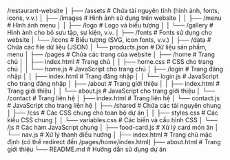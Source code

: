 /restaurant-website
│
├── /assets                # Chứa tài nguyên tĩnh (hình ảnh, fonts, icons, v.v.)
│   ├── /images            # Hình ảnh sử dụng trên website
│   │   ├── /menu          # Hình ảnh menu
│   │   ├── /logo          # Logo và biểu tượng
│   │   └── /gallery       # Hình ảnh cho bộ sưu tập, sự kiện, v.v.
│   ├── /fonts             # Fonts sử dụng cho website
│   └── /icons             # Biểu tượng (SVG, icon fonts, v.v.)
│
├── /data                  # Chứa các file dữ liệu (JSON)
│   └── products.json      # Dữ liệu sản phẩm, menu
│
├── /pages                 # Chứa các trang của website
│   ├── /home              # Trang chủ
│   │   ├── index.html     # Trang chủ
│   │   ├── home.css       # CSS cho trang chủ
│   │   └── home.js        # JavaScript cho trang chủ
│   ├── /login             # Trang đăng nhập
│   │   ├── index.html     # Trang đăng nhập
│   │   └── login.js       # JavaScript cho trang đăng nhập
│   ├── /about             # Trang giới thiệu
│   │   ├── index.html     # Trang giới thiệu
│   │   └── about.js       # JavaScript cho trang giới thiệu
│   └── /contact           # Trang liên hệ
│       ├── index.html     # Trang liên hệ
│       └── contact.js     # JavaScript cho trang liên hệ
│
├── /shared                # Chứa các tài nguyên chung
│   ├── /css               # Các CSS chung cho toàn bộ dự án
│   │   ├── styles.css     # Các kiểu CSS chung
│   │   └── variables.css  # Các biến và cấu hình CSS
│   └── /js                # Các hàm JavaScript chung
│       ├── food-card.js   # Xử lý card món ăn
│       └── nav.js         # Xử lý thanh điều hướng
│
├── index.html             # Trang chủ mặc định (có thể redirect đến /pages/home/index.html)
├── about.html             # Trang giới thiệu
└── README.md              # Hướng dẫn sử dụng dự án
